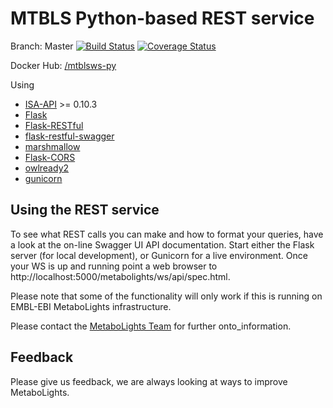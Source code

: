 MTBLS Python-based REST service
================


Branch: Master
[![Build Status](https://travis-ci.org/EBI-Metabolights/MtblsWS-Py.svg?branch=master)](https://travis-ci.org/EBI-Metabolights/MtblsWS-Py) [![Coverage Status](https://coveralls.io/repos/github/EBI-Metabolights/MtblsWS-Py/badge.svg?branch=master)](https://coveralls.io/github/EBI-Metabolights/MtblsWS-Py?branch=master)

Docker Hub: [/mtblsws-py](https://hub.docker.com/r/jrmacias/mtblsws-py/)

Using  
- [ISA-API](https://github.com/ISA-tools/isa-api) >= 0.10.3 
- [Flask](http://flask.pocoo.org/)
- [Flask-RESTful](https://flask-restful.readthedocs.io/)
- [flask-restful-swagger](https://github.com/rantav/flask-restful-swagger)
- [marshmallow](https://marshmallow.readthedocs.io/en/latest/index.html)
- [Flask-CORS](http://flask-cors.readthedocs.io/en/latest/api.html)
- [owlready2](https://pythonhosted.org/Owlready2/)
- [gunicorn](https://gunicorn.org)



Using the REST service
--------------------------
To see what REST calls you can make and how to format your queries, have a look at the on-line Swagger UI API documentation. 
Start either the Flask server (for local development), or Gunicorn for a live environment. 
Once your WS is up and running point a web browser to http://localhost:5000/metabolights/ws/api/spec.html.

Please note that some of the functionality will only work if this is running on EMBL-EBI MetaboLights infrastructure.

Please contact the [MetaboLights Team](http://www.ebi.ac.uk/metabolights/contact)  for further onto_information.


Feedback
------------
Please give us feedback, we are always looking at ways to improve MetaboLights.
